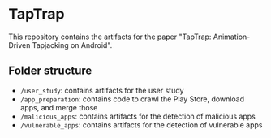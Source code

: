 # TapTrap

This repository contains the artifacts for the paper "TapTrap: Animation-Driven Tapjacking on Android".

## Folder structure

- `/user_study`: contains artifacts for the user study
- `/app_preparation`: contains code to crawl the Play Store, download apps, and merge those
- `/malicious_apps`: contains artifacts for the detection of malicious apps
- `/vulnerable_apps`: contains artifacts for the detection of vulnerable apps